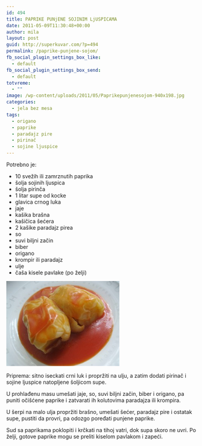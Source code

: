 ```yaml
---
id: 494
title: PAPRIKE PUNjENE SOJINIM LjUSPICAMA
date: 2011-05-09T11:30:48+00:00
author: mila
layout: post
guid: http://superkuvar.com/?p=494
permalink: /paprike-punjene-sojom/
fb_social_plugin_settings_box_like:
  - default
fb_social_plugin_settings_box_send:
  - default
totvreme:
  - ""
image: /wp-content/uploads/2011/05/Paprikepunjenesojom-940x198.jpg
categories:
  - jela bez mesa
tags:
  - origano
  - paprike
  - paradajz pire
  - pirinač
  - sojine ljuspice
---
```

Potrebno je:

  * 10 svežih ili zamrznutih paprika
  * šolja sojinih ljuspica
  * šolja pirinča
  * 1 litar supe od kocke
  * glavica crnog luka
  * jaje
  * kašika brašna
  * kašičica šećera
  * 2 kašike paradajz pirea
  * so
  * suvi biljni začin
  * biber
  * origano
  * krompir ili paradajz
  * ulje
  * čaša kisele pavlake (po želji)

<img class="alignnone size-medium wp-image-5333" src="/wp-content/uploads/2011/05/Paprikepunjenesojom-300x225.jpg" alt="Paprikepunjenesojom" width="300" height="225" /> 

Priprema: sitno iseckati crni luk i propržiti na ulju, a zatim dodati pirinač i sojine ljuspice natopljene šoljicom supe.

U prohlađenu masu umešati jaje, so, suvi biljni začin, biber i origano, pa puniti očišćene paprike i zatvarati ih kolutovima paradajza ili krompira.

U šerpi na malo ulja propržiti brašno, umešati šećer, paradajz pire i ostatak supe, pustiti da provri, pa odozgo poređati punjene paprike.

Sud sa paprikama poklopiti i krčkati na tihoj vatri, dok supa skoro ne uvri. Po želji, gotove paprike mogu se preliti kiselom pavlakom i zapeći.